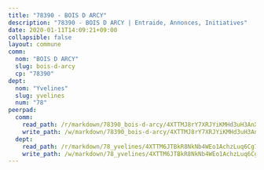 ```yaml
---
title: "78390 - BOIS D ARCY"
description: "78390 - BOIS D ARCY | Entraide, Annonces, Initiatives"
date: 2020-01-11T14:09:21+09:00
collapsible: false
layout: commune
comm:
  nom: "BOIS D ARCY"
  slug: bois-d-arcy
  cp: "78390"
dept:
  nom: "Yvelines"
  slug: yvelines
  num: "78"
peerpad:
  comm:
    read_path: /r/markdown/78390_bois-d-arcy/4XTTMJ8rY7XRJYiKMHd3uH3AnXN9RagSp3rzxTz56GQYySjrG
    write_path: /w/markdown/78390_bois-d-arcy/4XTTMJ8rY7XRJYiKMHd3uH3AnXN9RagSp3rzxTz56GQYySjrG-K3TgUrC8H9viQ8Ss3btmWWxX4m1Nyr8a6NyeBRfAZH9WSuKman4FRBy8c3JxH4NZkK2LUzPPFwESQNaGTfwaKypbUfUU7mcDMf48875KQ7um7PoK7f1qQg9ieitNeqqbS7DTQAvU
  dept:
    read_path: /r/markdown/78_yvelines/4XTTM6JTBkR8NkNb4WEo1AchzLuq6Cg73ydg7w9pErcQZA13p
    write_path: /w/markdown/78_yvelines/4XTTM6JTBkR8NkNb4WEo1AchzLuq6Cg73ydg7w9pErcQZA13p-K3TgUBFRQCPZwoWqJkunXeSjdgbtU3xzUSsui8DBc3rCTw6mbo4gNvfQRdE99JD3AnVW7fzseq687LKfGWCfAPajih5ByiZ3SpFz1r449oWaDnM5BHKZTbYtf6pEhRvzWbcazhrS
---
```


